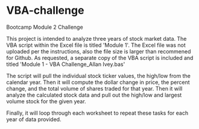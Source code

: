 # VBA-challenge
Bootcamp Module 2 Challenge

This project is intended to analyze three years of stock market data.
The VBA script within the Excel file is titled 'Module 1'. The Excel file was not uploaded per the instructions, also the file size is larger than recommened for Github.
As requested, a separate copy of the VBA script is included and titled 'Module 1 - VBA Challenge_Allan Ivey.bas'

The script will pull the individual stock ticker values, the high/low from the calendar year. Then it will compute the dollar change in price, the percent change, and the total volume of shares traded for that year. Then it will analyze the calculated stock data and pull out the high/low and largest volume stock for the given year.

Finally, it will loop through each worksheet to repeat these tasks for each year of data provided.



